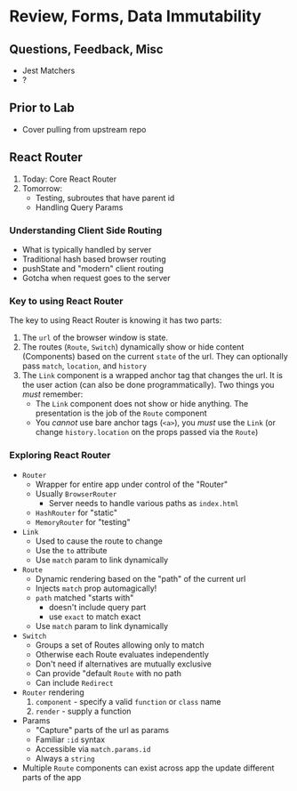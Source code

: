 Review, Forms, Data Immutability
===

## Questions, Feedback, Misc
* Jest Matchers
* ?

## Prior to Lab
* Cover pulling from upstream repo

## React Router

1. Today: Core React Router
1. Tomorrow: 
    * Testing, subroutes that have parent id
    * Handling Query Params

### Understanding Client Side Routing
* What is typically handled by server
* Traditional hash based browser routing
* pushState and "modern" client routing
* Gotcha when request goes to the server

### Key to using React Router

The key to using React Router is knowing it has two parts:
1. The `url` of the browser window is state.
1. The routes (`Route`, `Switch`) dynamically show or hide content (Components)
based on the current `state` of the url. They can optionally pass `match`, `location`, and `history`
1. The `Link` component is a wrapped anchor tag that changes the url. It is the
user action (can also be done programmatically). Two things you *must* remember:
    * The `Link` component does not show or hide anything. The presentation is the 
    job of the `Route` component
    * You *cannot* use bare anchor tags (`<a>`), you *must* use the `Link` (or 
    change `history.location` on the props passed via the `Route`)

### Exploring React Router
* `Router`
    * Wrapper for entire app under control of the "Router"
    * Usually `BrowserRouter`
        * Server needs to handle various paths as `index.html`
    * `HashRouter` for "static"
    * `MemoryRouter` for "testing"
* `Link`
    * Used to cause the route to change
    * Use the `to` attribute
    * Use `match` param to link dynamically
* `Route`
    * Dynamic rendering based on the "path" of the current url
    * Injects `match` prop automagically!
    * `path` matched "starts with"
        * doesn't include query part
        * use `exact` to match exact
    * Use `match` param to link dynamically
* `Switch`
    * Groups a set of Routes allowing only to match
    * Otherwise each Route evaluates independently
    * Don't need if alternatives are mutually exclusive
    * Can provide "default `Route` with no path
    * Can include `Redirect`
* `Router` rendering
    1. `component` - specify a valid `function` or `class` name
    1. `render` - supply a function
* Params
    * "Capture" parts of the url as params
    * Familiar `:id` syntax
    * Accessible via `match.params.id`
    * Always a `string`
* Multiple `Route` components can exist across app the update different
parts of the app

